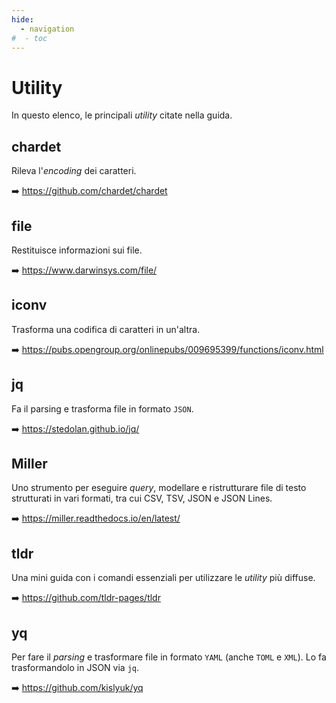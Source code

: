 ```yaml
---
hide:
  - navigation
#  - toc
---
```


# Utility

In questo elenco, le principali *utility* citate nella guida.

## chardet

Rileva l'*encoding* dei caratteri.

:arrow_right: <https://github.com/chardet/chardet>

## file

Restituisce informazioni sui file.

:arrow_right: <https://www.darwinsys.com/file/>

## iconv

Trasforma una codifica di caratteri in un'altra.

:arrow_right: <https://pubs.opengroup.org/onlinepubs/009695399/functions/iconv.html>

## jq

Fa il parsing e trasforma file in formato `JSON`.

:arrow_right: <https://stedolan.github.io/jq/>

## Miller

Uno strumento per eseguire *query*, modellare e ristrutturare file di testo strutturati in vari formati, tra cui CSV, TSV, JSON e JSON Lines.

:arrow_right: <https://miller.readthedocs.io/en/latest/>

## tldr

Una mini guida con i comandi essenziali per utilizzare le *utility* più diffuse.

:arrow_right: <https://github.com/tldr-pages/tldr>

## yq

Per fare il *parsing* e trasformare file in formato `YAML` (anche `TOML` e `XML`). Lo fa trasformandolo in JSON via `jq`.

:arrow_right: <https://github.com/kislyuk/yq>

